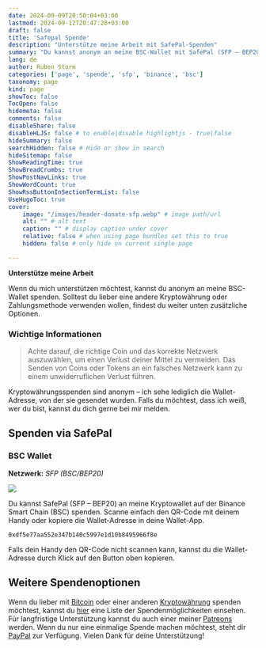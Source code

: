 ```yaml
---
date: 2024-09-09T20:50:04+03:00
lastmod: 2024-09-12T20:47:28+03:00
draft: false
title: 'Safepal Spende'
description: "Unterstütze meine Arbeit mit SafePal-Spenden"
summary: "Du kannst anonym an meine BSC-Wallet mit SafePal (SFP – BEP20) spenden. Achte darauf, die richtige Coin und das korrekte Netzwerk auszuwählen, um einen Verlust deiner Mittel zu vermeiden. Spenden sind anonym, aber gib mir gerne Bescheid, wenn du möchtest, dass ich weiß, von wem sie stammen."
lang: de
author: Ruben Storm
categories: ['page', 'spende', 'sfp', 'binance', 'bsc']
taxonomy: page
kind: page
showToc: false
TocOpen: false
hidemeta: false
comments: false
disableShare: false
disableHLJS: false # to enable|disable highlightjs - true|false
hideSummary: false
searchHidden: false # Hide or show in search
hideSitemap: false
ShowReadingTime: true
ShowBreadCrumbs: true
ShowPostNavLinks: true
ShowWordCount: true
ShowRssButtonInSectionTermList: false
UseHugoToc: true
cover:
    image: "/images/header-donate-sfp.webp" # image path/url
    alt: "" # alt text
    caption: "" # display caption under cover
    relative: false # when using page bundles set this to true
    hidden: false # only hide on current single page

---
```


**Unterstütze meine Arbeit**

Wenn du mich unterstützen möchtest, kannst du anonym an meine BSC-Wallet spenden. Solltest du lieber eine andere Kryptowährung oder Zahlungsmethode verwenden wollen, findest du weiter unten zusätzliche Optionen.

### Wichtige Informationen
> Achte darauf, die richtige Coin und das korrekte Netzwerk auszuwählen, um einen Verlust deiner Mittel zu vermeiden. Das Senden von Coins oder Tokens an ein falsches Netzwerk kann zu einem unwiderruflichen Verlust führen.

Kryptowährungsspenden sind anonym – ich sehe lediglich die Wallet-Adresse, von der sie gesendet wurden. Falls du möchtest, dass ich weiß, wer du bist, kannst du dich gerne bei mir melden.

## Spenden via SafePal  
### BSC Wallet  
**Netzwerk:** *SFP (BSC/BEP20)*

![][defQRimage]

Du kannst SafePal (SFP – BEP20) an meine Kryptowallet auf der Binance Smart Chain (BSC) spenden. Scanne einfach den QR-Code mit deinem Handy oder kopiere die Wallet-Adresse in deine Wallet-App.

```
0xdf5e77aa552e347b140c5997e1d10b8495966f8e
```

Falls dein Handy den QR-Code nicht scannen kann, kannst du die Wallet-Adresse durch Klick auf den Button oben kopieren.

## Weitere Spendenoptionen

Wenn du lieber mit [Bitcoin][defDonateBitcoinLink] oder einer anderen [Kryptowährung][defDonationLink] spenden möchtest, kannst du [hier][defDonationLink] eine Liste der Spendenmöglichkeiten einsehen. Für langfristige Unterstützung kannst du auch einer meiner [Patreons][defPatreonLink] werden. Wenn du nur eine einmalige Spende machen möchtest, steht dir [PayPal][defPaypalLink] zur Verfügung. Vielen Dank für deine Unterstützung!


[defPatreonLink]: /de/pages/patreon/
[defDonationLink]: /de/donation/
[defDonateBitcoinLink]: /de/donation/bitcoin-donation/
[defPaypalLink]: /de/donation/paypal-donation/
[defQRimage]: /images/donation/donate-qr-sfp.webp

